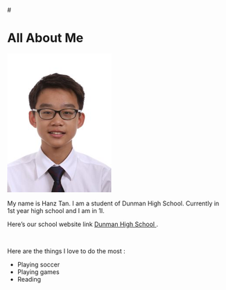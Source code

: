 #<!DOCTYPE html>
<html>
<link rel="stylesheet" type="text/css" href="style.css">
<body>
<h1> All About Me</h1>
<title> This is my website </title>
<img src="photo.jpg"/>
<p>
My name is Hanz Tan. I am a student of Dunman High School. Currently in 1st year high school and I am in 1I. </p>
<p>
Here’s our school website link <a href ="www.dhs.sg"> Dunman High School  </a>. </p>
<br>
<p>Here are the things I love to do the most : </p> 
<ul>
<li>Playing soccer</li>
<li>Playing games</li>
<li>Reading </li>
</ul>
</body>
</html>
 
 
